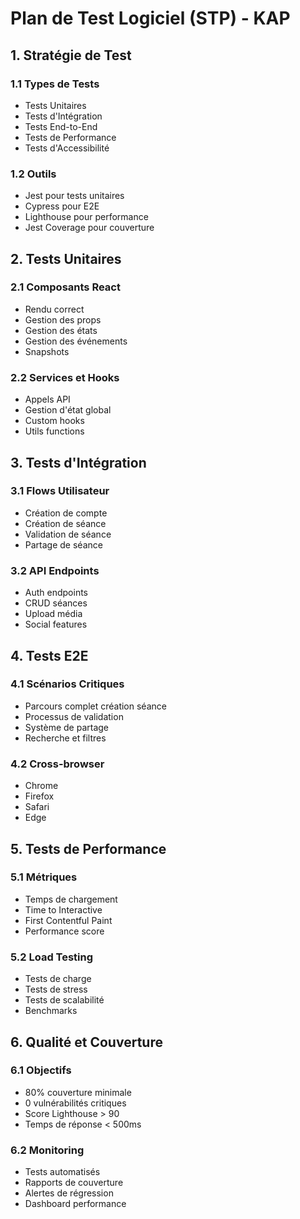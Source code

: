 
# Plan de Test Logiciel (STP) - KAP

## 1. Stratégie de Test

### 1.1 Types de Tests
- Tests Unitaires
- Tests d'Intégration
- Tests End-to-End
- Tests de Performance
- Tests d'Accessibilité

### 1.2 Outils
- Jest pour tests unitaires
- Cypress pour E2E
- Lighthouse pour performance
- Jest Coverage pour couverture

## 2. Tests Unitaires

### 2.1 Composants React
- Rendu correct
- Gestion des props
- Gestion des états
- Gestion des événements
- Snapshots

### 2.2 Services et Hooks
- Appels API
- Gestion d'état global
- Custom hooks
- Utils functions

## 3. Tests d'Intégration

### 3.1 Flows Utilisateur
- Création de compte
- Création de séance
- Validation de séance
- Partage de séance

### 3.2 API Endpoints
- Auth endpoints
- CRUD séances
- Upload média
- Social features

## 4. Tests E2E

### 4.1 Scénarios Critiques
- Parcours complet création séance
- Processus de validation
- Système de partage
- Recherche et filtres

### 4.2 Cross-browser
- Chrome
- Firefox
- Safari
- Edge

## 5. Tests de Performance

### 5.1 Métriques
- Temps de chargement
- Time to Interactive
- First Contentful Paint
- Performance score

### 5.2 Load Testing
- Tests de charge
- Tests de stress
- Tests de scalabilité
- Benchmarks

## 6. Qualité et Couverture

### 6.1 Objectifs
- 80% couverture minimale
- 0 vulnérabilités critiques
- Score Lighthouse > 90
- Temps de réponse < 500ms

### 6.2 Monitoring
- Tests automatisés
- Rapports de couverture
- Alertes de régression
- Dashboard performance

